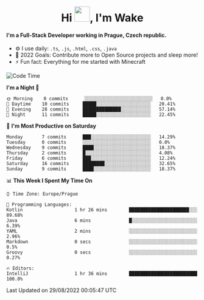 <h1 align="center">Hi <img src="https://raw.githubusercontent.com/MrWakeCZ/MrWakeCZ/master/Hi.gif" width="40px" />, I'm Wake</h1>

#### I'm a Full-Stack Developer working in Prague, Czech republic.
- ⚙️ I use daily: `.ts`, `.js`, `.html`, `.css`, `.java`
- 🥅 2022 Goals: Contribute more to Open Source projects and sleep more!
- ⚡ Fun fact: Everything for me started with Minecraft

<!--START_SECTION:waka-->
![Code Time](http://img.shields.io/badge/Code%20Time-2%2C636%20hrs%2059%20mins-blue)

**I'm a Night 🦉** 

```text
🌞 Morning    0 commits      ░░░░░░░░░░░░░░░░░░░░░░░░░   0.0% 
🌆 Daytime    10 commits     █████░░░░░░░░░░░░░░░░░░░░   20.41% 
🌃 Evening    28 commits     ██████████████░░░░░░░░░░░   57.14% 
🌙 Night      11 commits     █████░░░░░░░░░░░░░░░░░░░░   22.45%

```
📅 **I'm Most Productive on Saturday** 

```text
Monday       7 commits      ███░░░░░░░░░░░░░░░░░░░░░░   14.29% 
Tuesday      0 commits      ░░░░░░░░░░░░░░░░░░░░░░░░░   0.0% 
Wednesday    9 commits      ████░░░░░░░░░░░░░░░░░░░░░   18.37% 
Thursday     2 commits      █░░░░░░░░░░░░░░░░░░░░░░░░   4.08% 
Friday       6 commits      ███░░░░░░░░░░░░░░░░░░░░░░   12.24% 
Saturday     16 commits     ████████░░░░░░░░░░░░░░░░░   32.65% 
Sunday       9 commits      ████░░░░░░░░░░░░░░░░░░░░░   18.37%

```


📊 **This Week I Spent My Time On** 

```text
⌚︎ Time Zone: Europe/Prague

💬 Programming Languages: 
Kotlin                   1 hr 26 mins        ██████████████████████░░░   89.68% 
Java                     6 mins              █░░░░░░░░░░░░░░░░░░░░░░░░   6.39% 
YAML                     2 mins              ░░░░░░░░░░░░░░░░░░░░░░░░░   2.96% 
Markdown                 0 secs              ░░░░░░░░░░░░░░░░░░░░░░░░░   0.5% 
Groovy                   0 secs              ░░░░░░░░░░░░░░░░░░░░░░░░░   0.27%

🔥 Editors: 
IntelliJ                 1 hr 36 mins        █████████████████████████   100.0%

```


 Last Updated on 29/08/2022 00:05:47 UTC
<!--END_SECTION:waka-->
